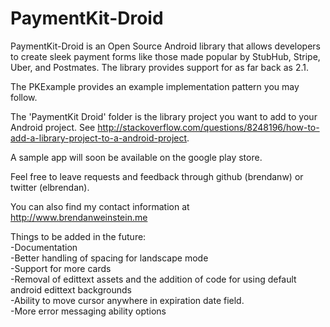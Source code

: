 PaymentKit-Droid
================

PaymentKit-Droid is an Open Source Android library that allows developers to create sleek payment forms like those made
popular by StubHub, Stripe, Uber, and Postmates. The library provides support for as far back as 2.1.

The PKExample provides an example implementation pattern you may follow.

The 'PaymentKit Droid' folder is the library project you want to add to
your Android project. See http://stackoverflow.com/questions/8248196/how-to-add-a-library-project-to-a-android-project.

A sample app will soon be available on the google play store.

Feel free to leave requests and feedback through github (brendanw) or twitter (elbrendan).

You can also find my contact information at http://www.brendanweinstein.me

Things to be added in the future:<br>
-Documentation<br>
-Better handling of spacing for landscape mode<br>
-Support for more cards<br>
-Removal of edittext assets and the addition of code for using default android edittext backgrounds<br />
-Ability to move cursor anywhere in expiration date field.<br />
-More error messaging ability options<br />
